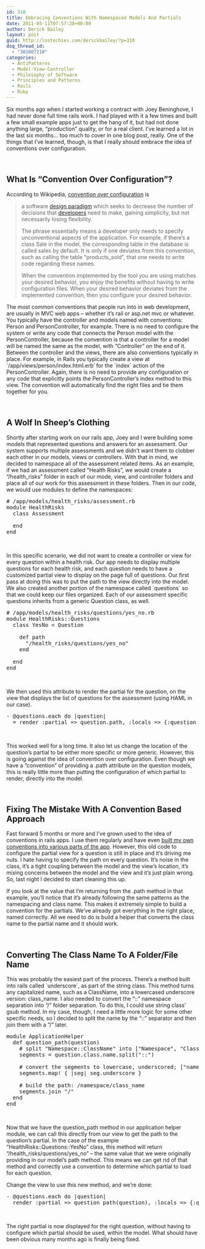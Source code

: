 ```yaml
---
id: 310
title: Embracing Conventions With Namespaced Models And Partials
date: 2011-05-11T07:57:28+00:00
author: Derick Bailey
layout: post
guid: http://lostechies.com/derickbailey/?p=310
dsq_thread_id:
  - "301007218"
categories:
  - AntiPatterns
  - Model-View-Controller
  - Philosophy of Software
  - Principles and Patterns
  - Rails
  - Ruby
---
```

Six months ago when I started working a contract with Joey Beninghove, I had never done full time rails work. I had played with it a few times and built a few small example apps just to get the hang of it, but had not done anything large, &#8220;production&#8221; quality, or for a real client. I&#8217;ve learned a lot in the last six months&#8230; too much to cover in one blog post, really. One of the things that I&#8217;ve learned, though, is that I really should embrace the idea of conventions over configuration.

 

## What Is &#8220;Convention Over Configuration&#8221;?

According to Wikipedia, [convention over configuration](http://en.wikipedia.org/wiki/Convention_over_configuration) is

> a software [design paradigm](http://en.wikipedia.org/wiki/Design_paradigm "Design paradigm") which seeks to decrease the number of decisions that [developers](http://en.wikipedia.org/wiki/Software_developer "Software developer") need to make, gaining simplicity, but not necessarily losing flexibility.
> 
> The phrase essentially means a developer only needs to specify unconventional aspects of the application. For example, if there&#8217;s a class Sale in the model, the corresponding table in the database is called sales by default. It is only if one deviates from this convention, such as calling the table &#8220;products_sold&#8221;, that one needs to write code regarding these names.
> 
> When the convention implemented by the tool you are using matches your desired behavior, you enjoy the benefits without having to write configuration files. When your desired behavior deviates from the implemented convention, then you configure your desired behavior.

The most common conventions that people run into in web development, are usually in MVC web apps &#8211; whether it&#8217;s rail or asp.net mvc or whatever. You typically have the controller and models named with conventions: Person and PersonController, for example. There is no need to configure the system or write any code that connects the Person model with the PersonController, because the convention is that a controller for a model will be named the same as the model, with &#8220;Controller&#8221; on the end of it. Between the controller and the views, there are also conventions typically in place. For example, in Rails you typically create a view at \`/app/views/person/index.html.erb&#8217; for the \`index\` action of the PersonController. Again, there is no need to provide any configuration or any code that explicitly points the PersonController&#8217;s index method to this view. The convention will automatically find the right files and tie them together for you.

 

## A Wolf In Sheep&#8217;s Clothing

Shortly after starting work on our rails app, Joey and I were building some models that represented questions and answers for an assessment. Our system supports multiple assessments and we didn&#8217;t want them to clobber each other in our models, views or controllers. With that in mind, we decided to namespace all of the assessment related items. As an example, if we had an assessment called &#8220;Health Risks&#8221;, we would create a &#8220;/health_risks&#8221; folder in each of our mode, view, and controller folders and place all of our work for this assessment in these folders. Then in our code, we would use modules to define the namespaces:

<pre># /app/models/health_risks/assessment.rb
module HealthRisks
  class Assessment

  end
end
</pre>

 

In this specific scenario, we did not want to create a controller or view for every question within a health risk. Our app needs to display multiple questions for each health risk, and each question needs to have a customized partial view to display on the page full of questions. Our first pass at doing this was to put the path to the view directly into the model. We also created another portion of the namespace called \`questions\` so that we could keep our files organized. Each of our assessment specific questions inherits from a generic Question class, as well.

<pre># /app/models/health_risks/questions/yes_no.rb
module HealthRisks::Questions
  class YesNo &lt; Question

    def path
      "/health_risks/questions/yes_no"
    end

  end
end
</pre>

 

We then used this attribute to render the partial for the question, on the view that displays the list of questions for the assessment (using HAML in our case).

<pre>- @questions.each do |question|
  = render :partial =&gt; question.path, :locals =&gt; {:question =&gt; question}
</pre>

 

This worked well for a long time. It also let us change the location of the question&#8217;s partial to be either more specific or more generic. However, this is going against the idea of convention over configuration. Even though we have a &#8220;convention&#8221; of providing a .path attribute on the question models, this is really little more than putting the configuration of which partial to render, directly into the model.

 

## Fixing The Mistake With A Convention Based Approach

Fast forward 5 months or more and I&#8217;ve grown used to the idea of conventions in rails apps. I use them regularly and have even [built my own conventions into various parts of the app](http://lostechies.com/derickbailey/2011/04/12/cleaning-up-rails-helper-methods-with-a-helper-class-good-idea-bad-idea-or-meh/). However, this old code to configure the partial view for a question is still in place and it&#8217;s driving me nuts. I hate having to specify the path on every question. It&#8217;s noise in the class, it&#8217;s a tight coupling between the model and the view&#8217;s location, it&#8217;s mixing concerns between the model and the view and it&#8217;s just plain wrong. So, last night I decided to start cleaning this up.

If you look at the value that I&#8217;m returning from the .path method in that example, you&#8217;ll notice that it&#8217;s already following the same patterns as the namespacing and class name. This makes it extremely simple to build a convention for the partials. We&#8217;ve already got everything in the right place, named correctly. All we need to do is build a helper that converts the class name to the partial name and it should work.

 

## Converting The Class Name To A Folder/File Name

This was probably the easiest part of the process. There&#8217;s a method built into rails called \`underscore\`, as part of the string class. This method turns any capitalized name, such as a ClassName, into a lowercased underscore version: class_name. I also needed to convert the &#8220;::&#8221; namespace separation into &#8220;/&#8221; folder separation. To do this, I could use string class&#8217; gsub method. In my case, though, I need a little more logic for some other specific needs, so I decided to split the name by the &#8220;::&#8221; separator and then join them with a &#8220;/&#8221; later.

<pre>module ApplicationHelper
  def question_path(question)
    # split "Namespace::ClassName" into ["Namespace", "ClassName"]
    segments = question.class.name.split("::")

    # convert the segments to lowercase, underscored; ["namespace", "class_name"]
    segments.map! { |seg| seg.underscore }

    # build the path: /namespace/class_name
    segments.join "/"
  end
end
</pre>

 

Now that we have the question\_path method in our application helper module, we can call this directly from our view to get the path to the question&#8217;s partial. In the case of the example &#8220;HealthRisks::Questions::YesNo&#8221; class, this method will return &#8220;/health\_risks/questions/yes_no&#8221; &#8211; the same value that we were originally providing in our model&#8217;s path method. This means we can get rid of that method and correctly use a convention to determine which partial to load for each question.

Change the view to use this new method, and we&#8217;re done:

<pre>- @questions.each do |question|
  render :partial =&gt; question_path(question), :locals =&gt; {:question =&gt; question}
</pre>

 

The right partial is now displayed for the right question, without having to configure which partial should be used, within the model. What should have been obvious many months ago is finally being fixed.